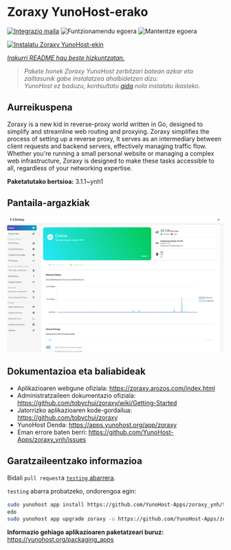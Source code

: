 <!--
Ohart ongi: README hau automatikoki sortu da <https://github.com/YunoHost/apps/tree/master/tools/readme_generator>ri esker
EZ editatu eskuz.
-->

# Zoraxy YunoHost-erako

[![Integrazio maila](https://dash.yunohost.org/integration/zoraxy.svg)](https://ci-apps.yunohost.org/ci/apps/zoraxy/) ![Funtzionamendu egoera](https://ci-apps.yunohost.org/ci/badges/zoraxy.status.svg) ![Mantentze egoera](https://ci-apps.yunohost.org/ci/badges/zoraxy.maintain.svg)

[![Instalatu Zoraxy YunoHost-ekin](https://install-app.yunohost.org/install-with-yunohost.svg)](https://install-app.yunohost.org/?app=zoraxy)

*[Irakurri README hau beste hizkuntzatan.](./ALL_README.md)*

> *Pakete honek Zoraxy YunoHost zerbitzari batean azkar eta zailtasunik gabe instalatzea ahalbidetzen dizu.*  
> *YunoHost ez baduzu, kontsultatu [gida](https://yunohost.org/install) nola instalatu ikasteko.*

## Aurreikuspena

Zoraxy is a new kid in reverse-proxy world written in Go, designed to simplify and streamline web routing and proxying. Zoraxy simplifies the process of setting up a reverse proxy, It serves as an intermediary between client requests and backend servers, effectively managing traffic flow. Whether you're running a small personal website or managing a complex web infrastructure, Zoraxy is designed to make these tasks accessible to all, regardless of your networking expertise.


**Paketatutako bertsioa:** 3.1.1~ynh1

## Pantaila-argazkiak

![Zoraxy(r)en pantaila-argazkia](./doc/screenshots/screenshot.png)

## Dokumentazioa eta baliabideak

- Aplikazioaren webgune ofiziala: <https://zoraxy.arozos.com/index.html>
- Administratzaileen dokumentazio ofiziala: <https://github.com/tobychui/zoraxy/wiki/Getting-Started>
- Jatorrizko aplikazioaren kode-gordailua: <https://github.com/tobychui/zoraxy>
- YunoHost Denda: <https://apps.yunohost.org/app/zoraxy>
- Eman errore baten berri: <https://github.com/YunoHost-Apps/zoraxy_ynh/issues>

## Garatzaileentzako informazioa

Bidali `pull request`a [`testing` abarrera](https://github.com/YunoHost-Apps/zoraxy_ynh/tree/testing).

`testing` abarra probatzeko, ondorengoa egin:

```bash
sudo yunohost app install https://github.com/YunoHost-Apps/zoraxy_ynh/tree/testing --debug
edo
sudo yunohost app upgrade zoraxy -u https://github.com/YunoHost-Apps/zoraxy_ynh/tree/testing --debug
```

**Informazio gehiago aplikazioaren paketatzeari buruz:** <https://yunohost.org/packaging_apps>
